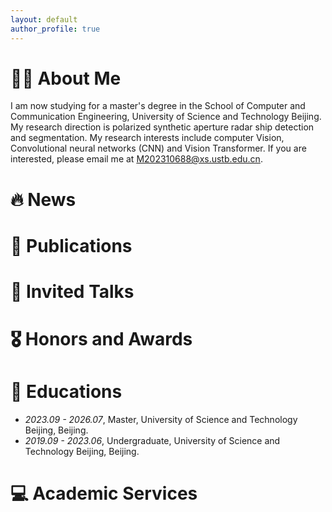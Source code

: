 ```yaml
---
layout: default
author_profile: true
---
```



# 🧑‍🎨 About Me

I am now studying for a master's degree in the School of Computer and Communication Engineering, University of Science and Technology Beijing. My research direction is polarized synthetic aperture radar ship detection and segmentation. My research interests include computer Vision, Convolutional neural networks (CNN) and Vision Transformer. If you are interested, please email me at M202310688@xs.ustb.edu.cn.


# 🔥 News

# 📝 Publications 

# 💬 Invited Talks

# 🎖 Honors and Awards


# 📖 Educations
- *2023.09 - 2026.07*, Master, University of Science and Technology Beijing, Beijing. 
- *2019.09 - 2023.06*, Undergraduate, University of Science and Technology Beijing, Beijing. 

# 💻 Academic Services
